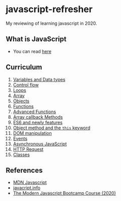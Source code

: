 # javascript-refresher

My reviewing of learning javascript in 2020.

## What is JavaScript

- You can read [here](https://developer.mozilla.org/en-US/docs/Web/JavaScript)

## Curriculum

1. [Variables and Data types](https://github.com/xeusteerapat/javascript-refresher/tree/master/01_Variables)
2. [Control flow](https://github.com/xeusteerapat/javascript-refresher/tree/master/02_Control_Flow)
3. [Loops](https://github.com/xeusteerapat/javascript-refresher/tree/master/03_Loops)
4. [Array](https://github.com/xeusteerapat/javascript-refresher/tree/master/04_Array)
5. [Objects](https://github.com/xeusteerapat/javascript-refresher/tree/master/05_Objects)
6. [Functions](https://github.com/xeusteerapat/javascript-refresher/tree/master/06_Functions)
7. [Advanced Functions](https://github.com/xeusteerapat/javascript-refresher/tree/master/07_Advanced_Functions)
8. [Array callback Methods](https://github.com/xeusteerapat/javascript-refresher/tree/master/08_Array_methods)
9. [ES6 and newly features](https://github.com/xeusteerapat/javascript-refresher/tree/master/09_ES6)
10. [Object method and the `this` keyword](https://github.com/xeusteerapat/javascript-refresher/tree/master/10_Object_Method)
11. [DOM manipulation](https://github.com/xeusteerapat/javascript-refresher/tree/master/11_DOM_Manipulate)
12. [Events](https://github.com/xeusteerapat/javascript-refresher/tree/master/12_Events)
13. [Asynchronous JavaScript](https://github.com/xeusteerapat/javascript-refresher/tree/master/13_Asynchronous_Javascript)
14. [HTTP Request](https://github.com/xeusteerapat/javascript-refresher/tree/master/14_HTTP_Request)
15. [Classes](https://github.com/xeusteerapat/javascript-refresher/tree/master/15_Classes)

## References

- [MDN Javascript](https://developer.mozilla.org/en-US/docs/Web/JavaScript)
- [javacript.info](https://javascript.info/)
- [The Modern Javascript Bootcamp Course (2020)](https://www.udemy.com/course/javascript-beginners-complete-tutorial/)
